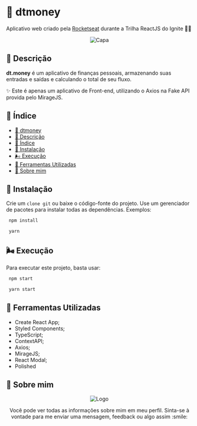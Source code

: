 # 💸 dtmoney
Aplicativo web criado pela [Rocketseat](https://rocketseat.com.br/) durante a Trilha ReactJS do Ignite 📘💙

<p align = "center">
  <img src = "https://user-images.githubusercontent.com/75103144/127863577-0aa22b69-b888-4c23-9379-ad15d9454ddb.PNG" alt = "Capa" border = "0">
</p> 

## 📢 Descrição

**dt.money** é um aplicativo de finanças pessoais, armazenando suas entradas e saídas e calculando o total de seu fluxo.

✨ Este é apenas um aplicativo de Front-end, utilizando o Axios na Fake API provida pelo MirageJS.
  

## 🚩 Índice

  - [💸 dtmoney](#-dtmoney)
  - [📢 Descrição](#-descrição)
  - [🚩 Índice](#-índice)
  - [🍉 Instalação](#-instalação)
  - [🌬️ Execução](#️-execução)
  - [🙌 Ferramentas Utilizadas](#-ferramentas-utilizadas)
  - [🧑‍ Sobre mim](#-sobre-mim)

## 🍉 Instalação

Crie um `clone git` ou baixe o código-fonte do projeto. Use um gerenciador de pacotes para instalar todas as dependências. Exemplos:

```bash
 npm install
```

```bash
 yarn
```
  
## 🌬️ Execução

Para executar este projeto, basta usar:

```bash
 npm start
```

```bash
 yarn start
```
  
## 🙌 Ferramentas Utilizadas
  
* Create React App;
* Styled Components;
* TypeScript;
* ContextAPI;
* Axios;
* MirageJS;
* React Modal;
* Polished
  
## 🐼 Sobre mim

<p align = "center">
  <img src = "https://i.ibb.co/x7d4DBt/Asset-1.png" alt = "Logo" border = "0">
</p> 

<p align = "center">
  Você pode ver todas as informações sobre mim em meu perfil. 
  Sinta-se à vontade para me enviar uma mensagem, feedback ou algo assim :smile:
</p> 
